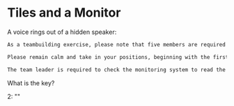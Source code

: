 # Tiles and a Monitor

A voice rings out of a hidden speaker:

```markdown
As a teambuilding exercise, please note that five members are required to partake. Exceeding five members is strictly prohibited!

Please remain calm and take in your positions, beginning with the first participant ... \[extensive static\] ... for the fourth.

The team leader is required to check the monitoring system to read the key upon correct positioning. Reading the wrong key is strictly prohibited!
```

What is the key?

<div class="key">
2: ""
</div>

